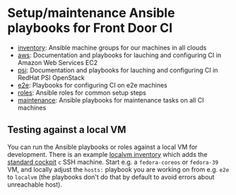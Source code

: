 Setup/maintenance Ansible playbooks for Front Door CI
=====================================================

 * [inventory](./inventory/): Ansible machine groups for our machines in all clouds
 * [aws](./aws/): Documentation and playbooks for lauching and configuring CI in Amazon Web Services EC2
 * [psi](./psi/): Documentation and playbooks for lauching and configuring CI in RedHat PSI OpenStack
 * [e2e](./e2e/): Playbooks for configuring CI on e2e machines
 * [roles](./roles/): Ansible roles for common setup steps
 * [maintenance](./maintenance/): Ansible playbooks for maintenance tasks on all CI machines

Testing against a local VM
---------------------------

You can run the Ansible playbooks or roles against a local VM for development.
There is an example [localvm inventory](./inventory/localvm) which adds the
[standard cockpit](https://github.com/cockpit-project/cockpit/blob/main/test/README.md#convenient-test-vm-ssh-access)
`c` SSH machine. Start e.g. a `fedora-coreos` or `fedora-39` VM, and locally
adjust the `hosts:` playbook you are working on from e.g. `e2e` to `localvm`
(the playbooks don't do that by default to avoid errors about unreachable
host).
